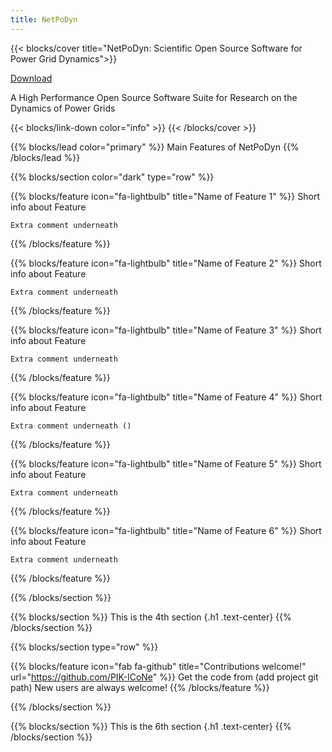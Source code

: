 ```yaml
---
title: NetPoDyn
---
```



<!-------------------------------------- 1st Section of the page ---------------------------------------------------->

<!-- Main title of the page -->
<!-- sets the title of the section in large letters-->
{{< blocks/cover title="NetPoDyn: Scientific Open Source Software for Power Grid Dynamics">}}

  <!-- Provides the HTML Hyperlink to Github Repo -->
  <a class="btn btn-lg btn-secondary me-3 mb-4" href="https://github.com/PIK-ICoNe">
    Download <i class="fab fa-github ms-2 "></i>
  </a>

  <!-- Long title of the Project -->
  <p class="lead mt-5"> 
    A High Performance Open Source Software Suite for Research on the Dynamics of Power Grids
  </p>

  {{< blocks/link-down color="info" >}}
{{< /blocks/cover >}}


<!-------------------------------------- 2nd Section of the page ---------------------------------------------------->
<!-- sets the colour of the section. In this case "primary" -->
{{% blocks/lead color="primary" %}}
  Main Features of NetPoDyn
{{% /blocks/lead %}}


<!-------------------------------------- 3rd Section of the page ---------------------------------------------------->

<!-- sets the colour and type of the section. In this case "dark" and "row" respectively -->
{{% blocks/section color="dark" type="row" %}}

  <!-- Feature 1 -->
  <!-- sets the icon and message that appears underneath it. In this case "fa-lightbulb" and Name of Feature" 
  respectively -->
  {{% blocks/feature icon="fa-lightbulb" title="Name of Feature 1" %}}
    Short info about Feature

    Extra comment underneath
  {{% /blocks/feature %}}


  <!-- Feature 2 -->
  <!-- sets the icon and message that appears underneath it. In this case "fa-lightbulb" and Name of Feature" 
  respectively -->
  {{% blocks/feature icon="fa-lightbulb" title="Name of Feature 2" %}}
    Short info about Feature

    Extra comment underneath
  {{% /blocks/feature %}}

  <!-- Feature 3 -->
  <!-- sets the icon and message that appears underneath it. In this case "fa-lightbulb" and Name of Feature" 
  respectively -->
  {{% blocks/feature icon="fa-lightbulb" title="Name of Feature 3" %}}
    Short info about Feature

    Extra comment underneath
  {{% /blocks/feature %}}

  <!-- Feature 4 -->
  <!-- sets the icon and message that appears underneath it. In this case "fa-lightbulb" and Name of Feature" 
  respectively -->
  {{% blocks/feature icon="fa-lightbulb" title="Name of Feature 4" %}}
    Short info about Feature

    Extra comment underneath ()
  {{% /blocks/feature %}}


  <!-- Feature 5 -->
  <!-- sets the icon and message that appears underneath it. In this case "fa-lightbulb" and Name of Feature" 
  respectively -->
  {{% blocks/feature icon="fa-lightbulb" title="Name of Feature 5" %}}
    Short info about Feature

    Extra comment underneath
  {{% /blocks/feature %}}

  <!-- Feature 6 -->
  <!-- sets the icon and message that appears underneath it. In this case "fa-lightbulb" and Name of Feature" 
  respectively -->
  {{% blocks/feature icon="fa-lightbulb" title="Name of Feature 6" %}}
    Short info about Feature

    Extra comment underneath
  {{% /blocks/feature %}}


{{% /blocks/section %}}


<!-------------------------------------- 4th Section of the page ---------------------------------------------------->

{{% blocks/section %}}
  This is the 4th section
  {.h1 .text-center}
{{% /blocks/section %}}


<!-------------------------------------- 5th Section of the page ---------------------------------------------------->

{{% blocks/section type="row" %}}

  {{% blocks/feature icon="fab fa-github" title="Contributions welcome!"
    url="https://github.com/PIK-ICoNe" %}}
    Get the code from (add project git path)
    New users are always welcome!
  {{% /blocks/feature %}}

{{% /blocks/section %}}


<!-------------------------------------- 6th Section of the page ---------------------------------------------------->
{{% blocks/section %}}
  This is the 6th section
  {.h1 .text-center}
{{% /blocks/section %}}
